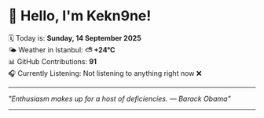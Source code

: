 # 👋 Hello, I'm Kekn9ne!

🗓️ Today is: **Sunday, 14 September 2025**  
🌤️ Weather in Istanbul: **⛅️  +24°C**  
📊 GitHub Contributions: **91**  
🎧 Currently Listening: Not listening to anything right now ❌

---

_"Enthusiasm makes up for a host of deficiencies. — *Barack Obama*"_

---
